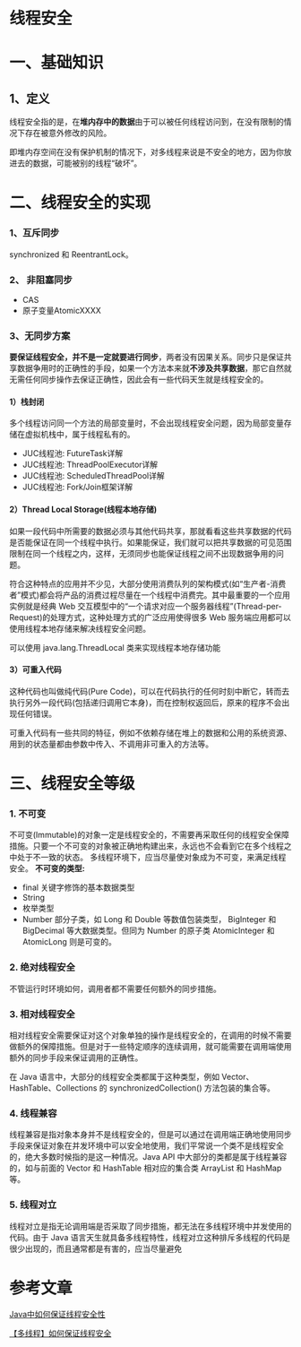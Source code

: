 # 线程安全

# 一、基础知识

## 1、定义

线程安全指的是，在**堆内存中的数据**由于可以被任何线程访问到，在没有限制的情况下存在被意外修改的风险。

即堆内存空间在没有保护机制的情况下，对多线程来说是不安全的地方，因为你放进去的数据，可能被别的线程“破坏”。





# 二、线程安全的实现

### 1、互斥同步

synchronized 和 ReentrantLock。

### 2、 非阻塞同步

- CAS
- 原子变量AtomicXXXX

### 3、无同步方案 

 **要保证线程安全，并不是一定就要进行同步**，两者没有因果关系。同步只是保证共享数据争用时的正确性的手段，如果一个方法本来就**不涉及共享数据**，那它自然就无需任何同步操作去保证正确性，因此会有一些代码天生就是线程安全的。

####  1）栈封闭

多个线程访问同一个方法的局部变量时，不会出现线程安全问题，因为局部变量存储在虚拟机栈中，属于线程私有的。


- JUC线程池: FutureTask详解
- JUC线程池: ThreadPoolExecutor详解
- JUC线程池: ScheduledThreadPool详解 
- JUC线程池: Fork/Join框架详解

#### 2）Thread Local Storage(线程本地存储)

如果一段代码中所需要的数据必须与其他代码共享，那就看看这些共享数据的代码是否能保证在同一个线程中执行。如果能保证，我们就可以把共享数据的可见范围限制在同一个线程之内，这样，无须同步也能保证线程之间不出现数据争用的问题。

符合这种特点的应用并不少见，大部分使用消费队列的架构模式(如“生产者-消费者”模式)都会将产品的消费过程尽量在一个线程中消费完。其中最重要的一个应用实例就是经典 Web 交互模型中的“一个请求对应一个服务器线程”(Thread-per-Request)的处理方式，这种处理方式的广泛应用使得很多 Web 服务端应用都可以使用线程本地存储来解决线程安全问题。

可以使用 java.lang.ThreadLocal 类来实现线程本地存储功能	



#### 3）可重入代码

这种代码也叫做纯代码(Pure Code)，可以在代码执行的任何时刻中断它，转而去执行另外一段代码(包括递归调用它本身)，而在控制权返回后，原来的程序不会出现任何错误。

可重入代码有一些共同的特征，例如不依赖存储在堆上的数据和公用的系统资源、用到的状态量都由参数中传入、不调用非可重入的方法等。







# 三、线程安全等级

### 1. 不可变

不可变(Immutable)的对象一定是线程安全的，不需要再采取任何的线程安全保障措施。只要一个不可变的对象被正确地构建出来，永远也不会看到它在多个线程之中处于不一致的状态。 多线程环境下，应当尽量使对象成为不可变，来满足线程安全。 **不可变的类型:** 

- final 关键字修饰的基本数据类型 
- String 
- 枚举类型
- Number 部分子类，如 Long 和 Double 等数值包装类型，
  BigInteger 和 BigDecimal 等大数据类型。但同为 Number 的原子类 AtomicInteger 和 AtomicLong 则是可变的。

### 2. 绝对线程安全 

 不管运行时环境如何，调用者都不需要任何额外的同步措施。 

###  3. 相对线程安全

相对线程安全需要保证对这个对象单独的操作是线程安全的，在调用的时候不需要做额外的保障措施。但是对于一些特定顺序的连续调用，就可能需要在调用端使用额外的同步手段来保证调用的正确性。 

在 Java 语言中，大部分的线程安全类都属于这种类型，例如 Vector、HashTable、Collections 的 synchronizedCollection() 方法包装的集合等。


### 4. 线程兼容 

线程兼容是指对象本身并不是线程安全的，但是可以通过在调用端正确地使用同步手段来保证对象在并发环境中可以安全地使用，我们平常说一个类不是线程安全的，绝大多数时候指的是这一种情况。Java API 中大部分的类都是属于线程兼容的，如与前面的 Vector 和 HashTable 相对应的集合类 ArrayList 和 HashMap 等。

### 5. 线程对立

线程对立是指无论调用端是否采取了同步措施，都无法在多线程环境中并发使用的代码。由于 Java 语言天生就具备多线程特性，线程对立这种排斥多线程的代码是很少出现的，而且通常都是有害的，应当尽量避免







# 参考文章

[Java中如何保证线程安全性](https://blog.csdn.net/weixin_40459875/article/details/80290875)

[【多线程】如何保证线程安全](https://blog.csdn.net/qq_26545305/article/details/79516610)